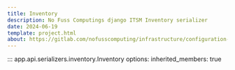 ```yaml
---
title: Inventory
description: No Fuss Computings django ITSM Inventory serializer
date: 2024-06-19
template: project.html
about: https://gitlab.com/nofusscomputing/infrastructure/configuration-management/centurion_erp
---
```


::: app.api.serializers.inventory.Inventory
    options:
        inherited_members: true
